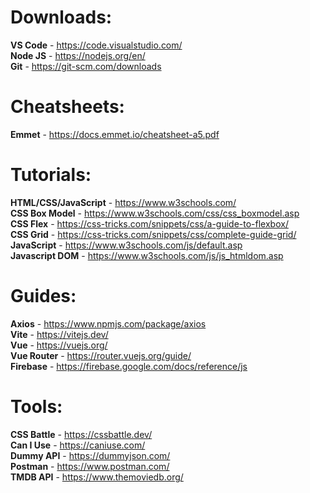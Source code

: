 # Downloads:
**VS Code** - https://code.visualstudio.com/  
**Node JS** - https://nodejs.org/en/  
**Git** - https://git-scm.com/downloads  

# Cheatsheets:  
**Emmet** - https://docs.emmet.io/cheatsheet-a5.pdf  

# Tutorials:  
**HTML/CSS/JavaScript** - https://www.w3schools.com/  
**CSS Box Model** - https://www.w3schools.com/css/css_boxmodel.asp  
**CSS Flex** - https://css-tricks.com/snippets/css/a-guide-to-flexbox/  
**CSS Grid** - https://css-tricks.com/snippets/css/complete-guide-grid/  
**JavaScript** - https://www.w3schools.com/js/default.asp  
**Javascript DOM** - https://www.w3schools.com/js/js_htmldom.asp  

# Guides:  
**Axios** - https://www.npmjs.com/package/axios  
**Vite** - https://vitejs.dev/  
**Vue** - https://vuejs.org/  
**Vue Router** - https://router.vuejs.org/guide/  
**Firebase** - https://firebase.google.com/docs/reference/js

# Tools:  
**CSS Battle** - https://cssbattle.dev/  
**Can I Use** - https://caniuse.com/  
**Dummy API** - https://dummyjson.com/  
**Postman** - https://www.postman.com/  
**TMDB API** - https://www.themoviedb.org/  